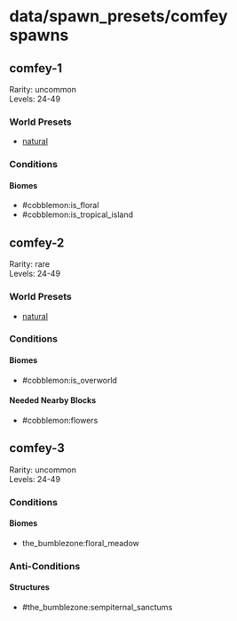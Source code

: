 # data/spawn_presets/comfey spawns  
  
## comfey-1  
Rarity: uncommon  
Levels: 24-49  
  
### World Presets  
* [natural](/data/world_presets/natural.md)  
  
### Conditions  
  
#### Biomes  
  * #cobblemon:is_floral
  * #cobblemon:is_tropical_island
  
  
## comfey-2  
Rarity: rare  
Levels: 24-49  
  
### World Presets  
* [natural](/data/world_presets/natural.md)  
  
### Conditions  
  
#### Biomes  
  * #cobblemon:is_overworld
  
  
#### Needed Nearby Blocks  
  * #cobblemon:flowers
  
  
## comfey-3  
Rarity: uncommon  
Levels: 24-49  
  
### Conditions  
  
#### Biomes  
  * the_bumblezone:floral_meadow
  
  
### Anti-Conditions  
  
#### Structures  
  * #the_bumblezone:sempiternal_sanctums
  
